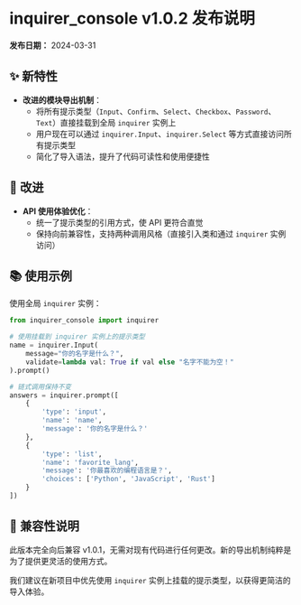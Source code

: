 # inquirer_console v1.0.2 发布说明

**发布日期：** 2024-03-31

## ✨ 新特性

- **改进的模块导出机制**：
  - 将所有提示类型（`Input`、`Confirm`、`Select`、`Checkbox`、`Password`、`Text`）直接挂载到全局 `inquirer` 实例上
  - 用户现在可以通过 `inquirer.Input`、`inquirer.Select` 等方式直接访问所有提示类型
  - 简化了导入语法，提升了代码可读性和使用便捷性

## 🔧 改进

- **API 使用体验优化**：
  - 统一了提示类型的引用方式，使 API 更符合直觉
  - 保持向前兼容性，支持两种调用风格（直接引入类和通过 `inquirer` 实例访问）

## 📚 使用示例

使用全局 `inquirer` 实例：

```python
from inquirer_console import inquirer

# 使用挂载到 inquirer 实例上的提示类型
name = inquirer.Input(
    message="你的名字是什么？",
    validate=lambda val: True if val else "名字不能为空！"
).prompt()

# 链式调用保持不变
answers = inquirer.prompt([
    {
        'type': 'input',
        'name': 'name',
        'message': '你的名字是什么？'
    },
    {
        'type': 'list',
        'name': 'favorite_lang',
        'message': '你最喜欢的编程语言是？',
        'choices': ['Python', 'JavaScript', 'Rust']
    }
])
```

## 🔄 兼容性说明

此版本完全向后兼容 v1.0.1，无需对现有代码进行任何更改。新的导出机制纯粹是为了提供更灵活的使用方式。

我们建议在新项目中优先使用 `inquirer` 实例上挂载的提示类型，以获得更简洁的导入体验。 